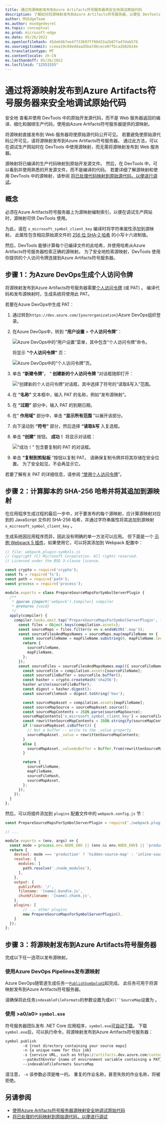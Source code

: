 ```yaml
---
title: 通过将源映射发布到Azure Artifacts符号服务器来安全地调试原始代码
description: 了解如何将源映射发布到Azure Artifacts符号服务器，以便在 DevTools 中安全调试原始源代码。
author: MSEdgeTeam
ms.author: msedgedevrel
ms.topic: conceptual
ms.prod: microsoft-edge
ms.date: 05/26/2022
ms.openlocfilehash: 45de64b7ee4f733697ff90d33a2b87fa47dab576
ms.sourcegitcommit: cceea19c69eddaad5ba7d6cece07fbca2b02614e
ms.translationtype: MT
ms.contentlocale: zh-CN
ms.lasthandoff: 05/26/2022
ms.locfileid: "12551555"
---
```

# <a name="securely-debug-original-code-by-publishing-source-maps-to-the-azure-artifacts-symbol-server"></a>通过将源映射发布到Azure Artifacts符号服务器来安全地调试原始代码

安全地<!-- add sentence to define "securely", what are we making not happen?  what's the UX/end-result motivation for "securely"? --> 查看并使用 DevTools 中的原始开发源代码，而不是 Web 服务器返回的编译、细化和捆绑生产代码，使用由Azure Artifacts符号服务器提供的源映射。

将源映射直接发布到 Web 服务器将使原始源代码公开可见。  若要避免使原始源代码公开可见，请将源映射发布到Azure Artifacts符号服务器。  通过此方法，可以在调试生产网站时在 DevTools 中使用源映射，而无需将源映射发布到 Web 服务器。

源映射将已编译的生产代码映射到原始开发源文件。 然后，在 DevTools 中，可以看到并使用熟悉的开发源文件，而不是编译的代码。 若要详细了解源映射和使用 DevTools 中的源映射，请参阅 [将已处理代码映射到原始源代码，以便进行调试](source-maps.md)。


<!-- ====================================================================== -->
## <a name="concepts"></a>概念

必须在Azure Artifacts符号服务器上为源映射编制索引，以便在调试生产网站时，源映射可供 DevTools 使用。

为此，请在 `x_microsoft_symbol_client_key` 编译时将字符串属性添加到源映射。  此属性包含相应原始源文件的 [256 位 SHA-2 哈希](https://en.wikipedia.org/wiki/SHA-2) 的小写十六进制值。

然后，DevTools 能够计算每个已编译文件的此哈希，并使用哈希从Azure Artifacts符号服务器检索正确的源映射。  为了安全地检索源映射，DevTools 使用你提供的个人访问令牌连接到Azure Artifacts符号服务器。


<!-- ====================================================================== -->
## <a name="step-1-generate-a-personal-access-token-for-azure-devops"></a>步骤 1：为Azure DevOps生成个人访问令牌

将源映射发布到Azure Artifacts符号服务器需要[个人访问令牌](/azure/devops/organizations/accounts/use-personal-access-tokens-to-authenticate) (或 PAT) 。 编译代码和发布源映射时，生成系统将使用此 PAT。

若要在Azure DevOps中生成 PAT：

1. 通过转到`https://dev.azure.com/{yourorganization}`Azure DevOps组织登录。

1. 在Azure DevOps中，转到 **“用户设置** > **个人访问令牌**”：
    
   ![Azure DevOps中的“用户设置”菜单，其中包含“个人访问令牌”命令。](images/ado-pat-settings.png)

   将显示 **“个人访问令牌”** 页：

   ![Azure DevOps中的“个人访问令牌”页。](images/ado-pat-page.png)

1. 单击 **“新建令牌**”。  “ **创建新的个人访问令牌** ”对话框随即打开：

   ![“创建新的个人访问令牌”对话框，其中选择了符号的“读取&写入”范围。](images/ado-pat-config-write.png)

1. 在 **“名称”** 文本框中，输入 PAT 的名称，例如“发布源映射”。

1. 在 **“过期”** 部分中，输入 PAT 的到期日期。

1. 在“ **作用域”** 部分中，单击 **“显示所有范围** ”以展开该部分。

1. 向下滚动到 **“符号”** 部分，然后选择 **“读取&写** 入复选框。

1. 单击 **“创建”** 按钮。  **成功！** 将显示对话框：

   ![“成功！” 包含要复制的 PAT 的对话框。](images/ado-pat-success-copy-clipboard.png)

1. 单击 **“复制到剪贴板** ”按钮以复制 PAT。  请确保复制令牌并将其存储在安全位置。 为了安全起见，不会再显示它。

若要了解有关 PAT 的详细信息，请参阅 [“使用个人访问令牌](/azure/devops/organizations/accounts/use-personal-access-tokens-to-authenticate)”。


<!-- ====================================================================== -->
## <a name="step-2-compute-the-sha-256-hash-of-your-script-and-append-it-to-your-source-maps"></a>步骤 2：计算脚本的 SHA-256 哈希并将其追加到源映射

在应用程序生成过程的最后一步中，对于要发布的每个源映射，应计算源映射对应到的 JavaScript 文件的 SHA-256 哈希，并通过字符串属性将其追加到源映射 `x_microsoft_symbol_client_key` 。

生成系统因应用程序而异，因此没有明确的单一方法可以应用。 但下面是一个 [示例 Webpack 5 插件](https://webpack.js.org/)，如果使用它，可以将其添加到 Webpack 配置中：

```js
// file: webpack.plugin-symbols.js
// Copyright (C) Microsoft Corporation. All rights reserved.
// Licensed under the BSD 3-clause license.

const crypto = require('crypto');
const fs = require('fs');
const path = require('path');
const process = require('process');

module.exports = class PrepareSourceMapsForSymbolServerPlugin {
  /**
   * @param {import('webpack').Compiler} compiler
   * @returns {void}
   */
  apply(compiler) {
    compiler.hooks.emit.tap('PrepareSourceMapsForSymbolServerPlugin', (compilation) => {
      const files = Object.keys(compilation.assets);
      const sourceMaps = files.filter(v => v.endsWith('.map'));
      const sourceFilesAndMapsNames = sourceMaps.map(mapFileName => {
        const sourceFileName = mapFileName.substring(0, mapFileName.length - 4);
        return {
          sourceFileName,
          mapFileName,
        };
      });
      const sourceFiles = sourceFilesAndMapsNames.map(({ sourceFileName, mapFileName }) => {
        const sourceFile = compilation.assets[sourceFileName];
        const sourceFileBuffer = sourceFile.buffer();
        const hasher = crypto.createHash('sha256');
        hasher.write(sourceFileBuffer);
        const digest = hasher.digest();
        const sourceFileHash = digest.toString('hex');

        const sourceMapAsset = compilation.assets[mapFileName];
        const sourceMapSource = sourceMapAsset.source();
        const sourceMapContents = JSON.parse(sourceMapSource);
        sourceMapContents['x_microsoft_symbol_client_key'] = sourceFileHash;
        const rewrittenSourceMapContents = JSON.stringify(sourceMapContents);
        if (!sourceMapAsset.isBuffer()) {
          // Not a buffer -- write to the _value property
          sourceMapAsset._value = rewrittenSourceMapContents;
        }
        else {
          sourceMapAsset._valueAsBuffer = Buffer.from(rewrittenSourceMapContents, 'utf-8');
        }

        return {
          sourceFileName,
          mapFileName,
          sourceFileHash,
          sourceMapAsset,
        };
      });
    });
  }
};
```

然后，可以将插件添加到 `plugins` 配置文件中的 `webpack.config.js` 节：

```js
const PrepareSourceMapsForSymbolServerPlugin = require('./webpack.plugin-symbols.js');

// ...

module.exports = (env, args) => {
  const mode = process.env.NODE_ENV || (env && env.NODE_ENV) || 'production';
  return {
    devtool: mode === 'production' ? 'hidden-source-map' : 'inline-source-map',
    resolve: {
      modules: [
        path.resolve('./node_modules'),
      ],
    },
    output: {
      publicPath: '/',
      filename: '[name].bundle.js',
      chunkFilename: '[name].chunk.js',
    },
    plugins: [
        // ... other plugins
        new PrepareSourceMapsForSymbolServerPlugin(),
    ]
  });
};
```


<!-- ====================================================================== -->
## <a name="step-3-publish-source-maps-to-the-azure-artifacts-symbol-server"></a>步骤 3：将源映射发布到Azure Artifacts符号服务器

完成以下任一选项以发布源映射。

### <a name="publish-source-maps-using-azure-devops-pipelines"></a>使用Azure DevOps Pipelines发布源映射

Azure DevOps随管道生成任务一[`PublishSymbols@2`](/azure/devops/pipelines/tasks/build/index-sources-publish-symbols)起完成。 此任务可用于将源映射发布到Azure Artifacts符号服务器。

请确保将此任务`indexableFileFormats`的参数设置为或`All``SourceMap`设置为 。


### <a name="publish-source-maps-using-symbolexe"></a>使用 >a0/a0> `symbol.exe`

符号服务器团队发布 .NET Core 应用程序，`symbol.exe`[可自动下载](/rest/api/azure/devops/symbol/client/get)。 下载`symbol.exe`后，可以执行命令，将源映射发布到Azure Artifacts符号服务器：

```cmd
symbol publish
        -d {root directory containing your source maps}
        -n {a unique name for this job}
        -s {service URL, such as https://artifacts.dev.azure.com/contoso}
        --patAuthEnvVar {name of environment variable containing a PAT}
        --indexableFileFormats SourceMap
```

请注意， `-n` 该参数必须是唯一的。 重复的作业名称，甚至失败的作业名称，将被拒绝。


<!-- ====================================================================== -->
## <a name="see-also"></a>另请参阅

* [使用Azure Artifacts符号服务器源映射安全地调试原始代码](consume-source-maps-from-azure.md)
* [将已处理的代码映射到原始源代码，以便进行调试](source-maps.md)
